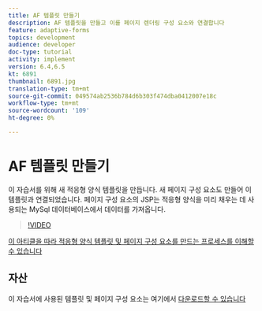 ```yaml
---
title: AF 템플릿 만들기
description: AF 템플릿을 만들고 이를 페이지 렌더링 구성 요소와 연결합니다
feature: adaptive-forms
topics: development
audience: developer
doc-type: tutorial
activity: implement
version: 6.4,6.5
kt: 6891
thumbnail: 6891.jpg
translation-type: tm+mt
source-git-commit: 049574ab2536b784d6b303f474dba0412007e18c
workflow-type: tm+mt
source-wordcount: '109'
ht-degree: 0%

---
```



# AF 템플릿 만들기

이 자습서를 위해 새 적응형 양식 템플릿을 만듭니다. 새 페이지 구성 요소도 만들어 이 템플릿과 연결되었습니다. 페이지 구성 요소의 JSP는 적응형 양식을 미리 채우는 데 사용되는 MySql 데이터베이스에서 데이터를 가져옵니다.


>[!VIDEO](https://video.tv.adobe.com/v/27828?quality=9&learn=on)

[이 아티클을 따라 적응형 양식 템플릿 및 페이지 구성 요소를 만드는 프로세스를 이해할 수 있습니다](https://experienceleague.adobe.com/docs/experience-manager-learn/forms/storing-and-retrieving-form-data/part5.html?lang=en#storing-and-retrieving-form-data)


## 자산

이 자습서에 사용된 템플릿 및 페이지 구성 요소는 여기에서 [다운로드할 수 있습니다](assets/sign-multiple-forms-template.zip)





